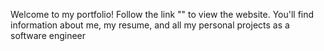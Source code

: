 Welcome to my portfolio! Follow the link "" to view the website. You'll find information about me, my resume, and all my personal projects as a software engineer
